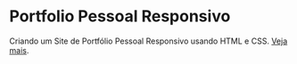 # Portfolio Pessoal Responsivo

Criando um Site de Portfólio Pessoal Responsivo usando HTML e CSS. [Veja mais](https://killsystema.github.io/).
